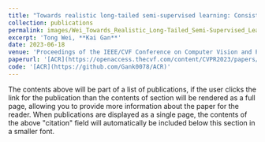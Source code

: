 ```yaml
---
title: "Towards realistic long-tailed semi-supervised learning: Consistency is all you need"
collection: publications
permalink: images/Wei_Towards_Realistic_Long-Tailed_Semi-Supervised_Learning_Consistency_Is_All_You_Need_CVPR_2023_paper.pdf
excerpt: 'Tong Wei, **Kai Gan**'
date: 2023-06-18
venue: 'Proceedings of the IEEE/CVF Conference on Computer Vision and Pattern Recognition (CVPR)'
paperurl: '[ACR](https://openaccess.thecvf.com/content/CVPR2023/papers/Wei_Towards_Realistic_Long-Tailed_Semi-Supervised_Learning_Consistency_Is_All_You_Need_CVPR_2023_paper.pdf)'
code: '[ACR](https://github.com/Gank0078/ACR)'
---
```


The contents above will be part of a list of publications, if the user clicks the link for the publication than the contents of section will be rendered as a full page, allowing you to provide more information about the paper for the reader. When publications are displayed as a single page, the contents of the above "citation" field will automatically be included below this section in a smaller font.
